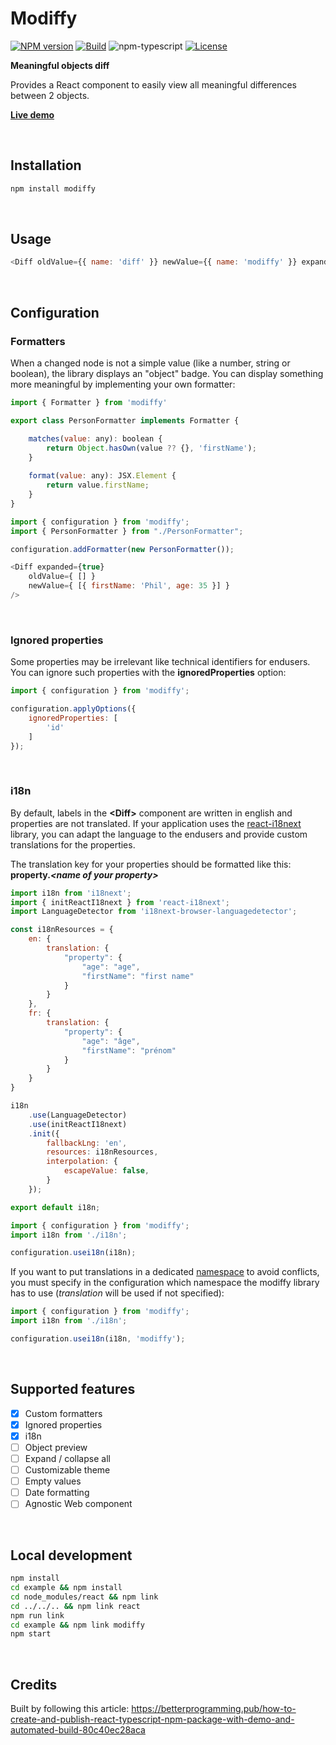 # Modiffy

[![NPM version][npm-image]][npm-url]
[![Build][github-build]][github-build-url]
![npm-typescript]
[![License][github-license]][github-license-url]

**Meaningful objects diff**

Provides a React component to easily view all meaningful differences between 2 objects.

[**Live demo**](https://pschmucker.github.io/modiffy/)

<br>

## Installation

```bash
npm install modiffy
```

<br>

## Usage

```js
<Diff oldValue={{ name: 'diff' }} newValue={{ name: 'modiffy' }} expanded={true} />
```

<br>

## Configuration

### Formatters

When a changed node is not a simple value (like a number, string or boolean), the library displays an "object" badge.
You can display something more meaningful by implementing your own formatter:

```js
import { Formatter } from 'modiffy'

export class PersonFormatter implements Formatter {

    matches(value: any): boolean {
        return Object.hasOwn(value ?? {}, 'firstName');
    }
    
    format(value: any): JSX.Element {
        return value.firstName;
    }
}
```

```js
import { configuration } from 'modiffy';
import { PersonFormatter } from "./PersonFormatter";

configuration.addFormatter(new PersonFormatter());
```

```js
<Diff expanded={true}
    oldValue={ [] }
    newValue={ [{ firstName: 'Phil', age: 35 }] }
/>
```

<br>

### Ignored properties

Some properties may be irrelevant like technical identifiers for endusers. 
You can ignore such properties with the **ignoredProperties** option:

```js
import { configuration } from 'modiffy';

configuration.applyOptions({
    ignoredProperties: [
        'id'
    ]
});
```

<br>

### i18n

By default, labels in the **&lt;Diff&gt;** component are written in english and properties are not translated.
If your application uses the [react-i18next](https://github.com/i18next/react-i18next) library, you can adapt the language
to the endusers and provide custom translations for the properties.

The translation key for your properties should be formatted like this: **property.*&lt;name of your property&gt;***

```js
import i18n from 'i18next';
import { initReactI18next } from 'react-i18next';
import LanguageDetector from 'i18next-browser-languagedetector';

const i18nResources = {
    en: {
        translation: {
            "property": {
                "age": "age",
                "firstName": "first name"
            }
        }
    },
    fr: {
        translation: {
            "property": {
                "age": "âge",
                "firstName": "prénom"
            }
        }
    }
}

i18n
    .use(LanguageDetector)
    .use(initReactI18next)
    .init({
        fallbackLng: 'en',
        resources: i18nResources,
        interpolation: {
            escapeValue: false,
        }
    });

export default i18n;

```

```js
import { configuration } from 'modiffy';
import i18n from './i18n';

configuration.usei18n(i18n);
```

If you want to put translations in a dedicated [namespace](https://www.i18next.com/principles/namespaces) to avoid conflicts, you must specify in the configuration which namespace the modiffy library has to use (*translation* will be used if not specified):

```js
import { configuration } from 'modiffy';
import i18n from './i18n';

configuration.usei18n(i18n, 'modiffy');
```

<br>

## Supported features

- [x] Custom formatters
- [x] Ignored properties
- [x] i18n
- [ ] Object preview
- [ ] Expand / collapse all
- [ ] Customizable theme
- [ ] Empty values
- [ ] Date formatting
- [ ] Agnostic Web component

<br>

## Local development

```bash
npm install
cd example && npm install
cd node_modules/react && npm link
cd ../../.. && npm link react
npm run link
cd example && npm link modiffy
npm start
```

<br>

## Credits

Built by following this article:
https://betterprogramming.pub/how-to-create-and-publish-react-typescript-npm-package-with-demo-and-automated-build-80c40ec28aca



[npm-url]: https://www.npmjs.com/package/modiffy
[npm-image]: https://img.shields.io/npm/v/modiffy
[github-license]: https://img.shields.io/github/license/pschmucker/modiffy
[github-license-url]: https://github.com/pschmucker/modiffy/blob/master/LICENSE
[github-build]: https://github.com/pschmucker/modiffy/actions/workflows/publish.yml/badge.svg
[github-build-url]: https://github.com/pschmucker/modiffy/actions/workflows/publish.yml
[npm-typescript]: https://img.shields.io/npm/types/modiffy
